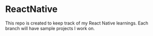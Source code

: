 # ReactNative
This repo is created to keep track of my React Native learnings.
Each branch will have sample projects I work on.
